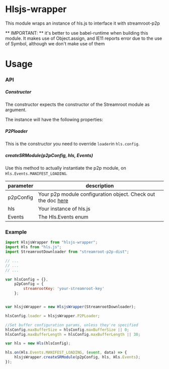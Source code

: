 # Hlsjs-wrapper

This module wraps an instance of hls.js to interface it with streamroot-p2p

** IMPORTANT: ** it's better to use babel-runtime when building this module. It makes use of Object.assign, and IE11 reports error due to the use of Symbol, although we don't make use of them

# Usage

### API

##### Constructor

The constructor expects the constructor of the Streamroot module as argument.

The instance will have the following properties:

##### P2Ploader

This is the constructor you need to override `loader`in `hls.config`.

##### createSRModule(p2pConfig, hls, Events)

Use this method to actually instantiate the p2p module, on `Hls.Events.MANIFEST_LOADING`.

parameter | description
----------|--------------
p2pConfig | Your p2p module configuration object. Check out the doc [here](https://streamroot.readme.io/docs/p2p-config)
hls       | Your instance of hls.js
Events | The Hls.Events enum


### Example

```javascript
import HlsjsWrapper from "hlsjs-wrapper";
import Hls from "hls.js";
import StreamrootDownloader from "streamroot-p2p-dist";

// ...
// ...
// ...

var hlsConfig = {},
    p2pConfig = {
        streamrootKey: 'your-streamroot-key'
    };


var hlsjsWrapper = new HlsjsWrapper(StreamrootDownloader);

hlsConfig.loader = hlsjsWrapper.P2PLoader;

//Set buffer configuration params, unless they're specified
hlsConfig.maxBufferSize = hlsConfig.maxBufferSize || 0;
hlsConfig.maxBufferLength = hlsConfig.maxBufferLength || 30;

var hls = new Hls(hlsConfig);

hls.on(Hls.Events.MANIFEST_LOADING, (event, data) => {
    hlsjsWrapper.createSRModule(p2pConfig, hls, Hls.Events);
});
```
